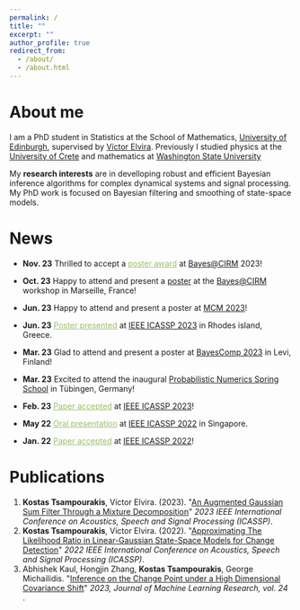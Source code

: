 ```yaml
---
permalink: /
title: ""
excerpt: ""
author_profile: true
redirect_from: 
  - /about/
  - /about.html
---
```


About me
======
I am a PhD student in Statistics at the School of Mathematics, [University of Edinburgh](https://www.ed.ac.uk), supervised by [Víctor Elvira](https://victorelvira.github.io). Previously I studied physics at the [University of Crete](https://www.physics.uoc.gr/en/home) and mathematics at [Washington State University](https://www.math.wsu.edu)

My **research interests** are in develloping robust and efficient Bayesian inference algorithms for complex dynamical systems and signal processing. My PhD work is focused on Bayesian filtering and smoothing of state-space models.

News
======
- **Nov. 23** Thrilled to accept a <span style="color:#98BF64"> <u>poster award</u></span>  at [Bayes@CIRM](https://bayesatcirm.github.io/2023/#important_dates) 2023!

- **Oct. 23** Happy to attend and present a [poster](poster_ICASSP2023.pdf) at the [Bayes@CIRM](https://bayesatcirm.github.io/2023/#important_dates) workshop in Marseille, France!

- **Jun. 23** Happy to attend and present a poster at [MCM 2023](https://mcm2023.sciencesconf.org)!

- **Jun. 23** <span style="color:#98BF64"> <u> Poster presented</u> </span> at [IEEE ICASSP 2023](https://2023.ieeeicassp.org) in Rhodes island, Greece.

- **Mar. 23** Glad to attend and present a poster at [BayesComp 2023](https://bayescomp2023.com) in Levi, Finland!

- **Mar. 23** Excited to attend the inaugural [Probabilistic Numerics Spring School](http://probnumschool.org/pages/home.html) in Tübingen, Germany!

- **Feb. 23** <span style="color:#98BF64"> <u> Paper accepted</u> </span> at [IEEE ICASSP 2023](https://2023.ieeeicassp.org)!

- **May 22** <span style="color:#98BF64"> <u> Oral presentation</u> </span> at [IEEE ICASSP 2022](https://2022.ieeeicassp.org) in Singapore. 

- **Jan. 22** <span style="color:#98BF64"> <u> Paper accepted</u> </span> at [IEEE ICASSP 2022](https://2022.ieeeicassp.org)!

Publications
======
1. **Kostas Tsampourakis**, Víctor Elvira. (2023). "[An Augmented Gaussian Sum Filter Through a Mixture Decomposition](https://ieeexplore.ieee.org/document/10095899)" <i> 2023 IEEE International Conference on Acoustics, Speech and Signal Processing (ICASSP)</i>.
2. **Kostas Tsampourakis**, Víctor Elvira. (2022). "[Approximating The Likelihood Ratio in Linear-Gaussian State-Space Models for Change Detection](https://ieeexplore.ieee.org/document/9746881)" <i> 2022 IEEE International Conference on Acoustics, Speech and Signal Processing (ICASSP)</i>.
3. Abhishek Kaul, Hongjin Zhang, **Kostas Tsampourakis**, George Michailidis. "[Inference on the Change Point under a High Dimensional Covariance Shift](https://www.jmlr.org/papers/volume24/22-1122/22-1122.pdf)" <i> 2023, Journal of Machine Learning Research, vol. 24 </i>.

<!-- Teaching Experience
======
1. Tutor in 
2. TA in Linear Algebra, Calculus and Statistics (WSU) -->